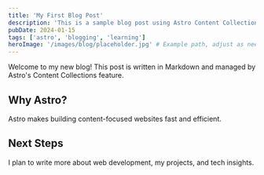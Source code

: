 ```yaml
---
title: 'My First Blog Post'
description: 'This is a sample blog post using Astro Content Collections.'
pubDate: 2024-01-15
tags: ['astro', 'blogging', 'learning']
heroImage: '/images/blog/placeholder.jpg' # Example path, adjust as needed
---
```


Welcome to my new blog! This post is written in Markdown and managed by Astro's Content Collections feature.

## Why Astro?

Astro makes building content-focused websites fast and efficient.

## Next Steps

I plan to write more about web development, my projects, and tech insights. 